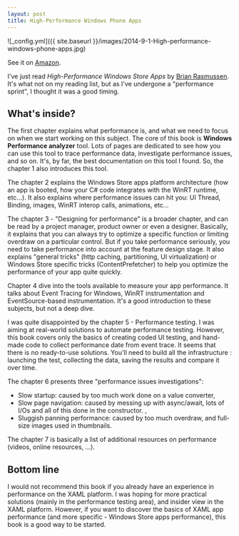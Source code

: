 ```yaml
---
layout: post
title: High-Performance Windows Phone Apps
---
```


![_config.yml]({{ site.baseurl }}/images/2014-9-1-High-performance-windows-phone-apps.jpg)

See it on [Amazon][azn].

I've just read *High-Performance Windows Store Apps* by [Brian Rasmussen][author].
It's what not on my reading list, but as I've undergone a "performance sprint",
I thought it was a good timing.

## What's inside?

The first chapter explains what performance is, and what we need to focus on when
we start working on this subject. The core of this book is **Windows Performance analyzer** tool. Lots of pages are
dedicated to see how you can use this tool to trace performance data, investigate
performance issues, and so on. It's, by far, the best documentation on this tool
I found. So, the chapter 1 also introduces this tool.

The chapter 2 explains the Windows Store apps platform architecture (how an app is booted,
how your C# code integrates with the WinRT runtime, etc...). It also explains where
performance issues can hit you: UI Thread, Binding, images, WinRT interop calls,
animations, etc...

The chapter 3 - "Designing for performance" is a broader chapter, and can be read by
a project manager, product owner or even a designer. Basically, it explains that you
can always try to optimize a specific function or limiting overdraw on a particular
control. But if you take performance seriously, you need to take performance into
account at the feature design stage. It also explains "general tricks" (http caching,
partitioning, UI virtualization) or Windows Store specific tricks (ContentPrefetcher)
to help you optimize the performance of your app quite quickly.

Chapter 4 dive into the tools available to measure your app performance. It talks
about Event Tracing for Windows, WinRT instrumentation and EventSource-based instrumentation.
It's a good introduction to these subjects, but not a deep dive.

I was quite disappointed by the chapter 5 - Performance testing. I was aiming at
real-world solutions to automate performance testing. However, this book covers only
the basics of creating coded UI testing, and hand-made code to collect performance
date from event trace. It seems that there is no ready-to-use solutions. You'll need
to build all the infrastructure : launching the test, collecting the data, saving
the results and compare it over time.

The chapter 6 presents three "performance issues investigations":

- Slow startup: caused by too much work done on a value converter,
- Slow page navigation: caused by messing up with async/await, lots of I/Os and all
of this done in the constructor.  ,
- Sluggish panning performance: caused by too much overdraw, and full-size images
used in thumbnails.

The chapter 7 is basically a list of additional resources on performance (videos, online resources, ...).

## Bottom line

I would not recommend this book if you already have an experience in performance on
the XAML platform. I was hoping for more practical solutions (mainly in the performance
  testing area), and insider view in the XAML platform. However, if you want to discover the basics of XAML app performance
(and more specific - Windows Store apps performance), this book is a good way to be started.


[azn]: http://www.amazon.com/gp/product/0735682631?ie=UTF8&camp=213733&creative=393185&creativeASIN=0735682631&linkCode=shr&tag=chriscorn02-20&linkId=MN67DC3ZWOQR2PSH&qid=1409586892&sr=8-1-spell&keywords=High+performance+windows+stpre+apps
[author]: https://twitter.com/kodehoved
